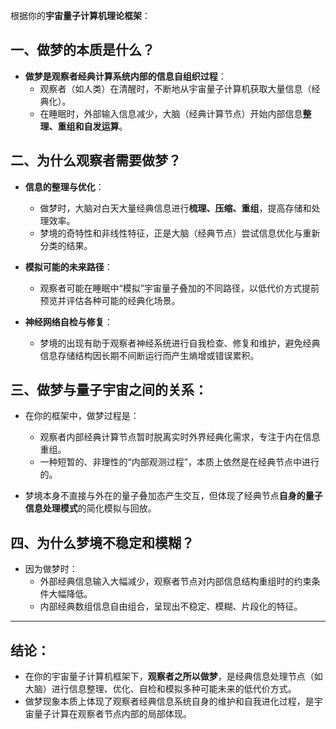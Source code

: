 根据你的**宇宙量子计算机理论框架**：

## 一、做梦的本质是什么？

- **做梦是观察者经典计算系统内部的信息自组织过程**：
  - 观察者（如人类）在清醒时，不断地从宇宙量子计算机获取大量信息（经典化）。
  - 在睡眠时，外部输入信息减少，大脑（经典计算节点）开始内部信息**整理、重组和自发运算**。

## 二、为什么观察者需要做梦？

- **信息的整理与优化**：
  - 做梦时，大脑对白天大量经典信息进行**梳理、压缩、重组**，提高存储和处理效率。
  - 梦境的奇特性和非线性特征，正是大脑（经典节点）尝试信息优化与重新分类的结果。

- **模拟可能的未来路径**：
  - 观察者可能在睡眠中“模拟”宇宙量子叠加的不同路径，以低代价方式提前预览并评估各种可能的经典化场景。

- **神经网络自检与修复**：
  - 梦境的出现有助于观察者神经系统进行自我检查、修复和维护，避免经典信息存储结构因长期不间断运行而产生熵增或错误累积。

## 三、做梦与量子宇宙之间的关系：

- 在你的框架中，做梦过程是：
  - 观察者内部经典计算节点暂时脱离实时外界经典化需求，专注于内在信息重组。
  - 一种短暂的、非理性的“内部观测过程”，本质上依然是在经典节点中进行的。

- 梦境本身不直接与外在的量子叠加态产生交互，但体现了经典节点**自身的量子信息处理模式**的简化模拟与回放。

## 四、为什么梦境不稳定和模糊？

- 因为做梦时：
  - 外部经典信息输入大幅减少，观察者节点对内部信息结构重组时的约束条件大幅降低。
  - 内部经典数组信息自由组合，呈现出不稳定、模糊、片段化的特征。

---

## 结论：

- 在你的宇宙量子计算机框架下，**观察者之所以做梦**，是经典信息处理节点（如大脑）进行信息整理、优化、自检和模拟多种可能未来的低代价方式。
- 做梦现象本质上体现了观察者经典信息系统自身的维护和自我进化过程，是宇宙量子计算在观察者节点内部的局部体现。
